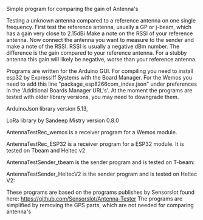 Simple program for comparing the gain of Antenna's


Testing a unknown antenna compared to a reference antenna on one single frequency.
First test the reference antenna, usually a GP or j-beam, which has a gain very close to 2.15dBi
Make a note on the RSSI of your reference antenna.
Now connect the antenna you want to measure to the sender and make a note of the RSSI.
RSSI is usually a negative dBm number. The difference is the gain compared to your reference antenna. 
For a stubby antenna this gain will likely be negative, worse than your reference antenna.


Programs are written for the Arduino GUI.
For compiling you need to install esp32 by Expressiff Systems with the Board Manager.
For the Wemos you need to add this line "package_esp8266com_index.json" under preferences in the 'Additional Boards Manager URL's'.
At the moment the programs are tested with older library versions, you may need to downgrade them.

ArduinoJson library version 5.13, 

LoRa library by Sandeep Mistry version 0.8.0

AntennaTestRec_wemos is a receiver program for a Wemos module. 

AntennaTestRec_ESP32 is a receiver program for a ESP32 module. It is tested on Tbeam and Heltec v2

AntennaTestSender_tbeam is the sender program and is tested on T-beam:

AntennaTestSender_HeltecV2 is the sender program and is tested on Heltec V2:

These programs are based on the programs publishes by SensorsIot found here:
https://github.com/SensorsIot/Antenna-Tester
The programs are simplified  by removing the GPS parts, which are not needed for comparing antenna's
